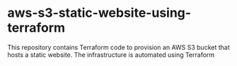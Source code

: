 # aws-s3-static-website-using-terraform
This repository contains Terraform code to provision an AWS S3 bucket that hosts a static website. The infrastructure is automated using Terraform
